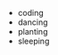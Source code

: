 

<html>
    <head>
        <title>favourite things</title>
    </head>
    <body>
        <ul>
            <li>coding</li>
            <li>dancing</li>
            <li>planting</li>
            <li>sleeping</li>
        </ul>
    </body>
    </html>


